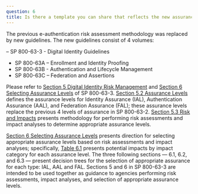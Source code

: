 ```yaml
---
question: 6
title: Is there a template you can share that reflects the new assurance levels, impact levels, etc. per 800-63-3?
---
```

The previous e-authentication risk assessment methodology was replaced by new guidelines. The new guidelines consist of 4 volumes:

 – SP 800-63-3 - Digital Identity Guidelines
 - SP 800-63A – Enrollment and Identity Proofing
 - SP 800-63B - Authentication and Lifecycle Management
 - SP 800-63C – Federation and Assertions

 Please refer to [Section 5 Digital Identity Risk Management](https://pages.nist.gov/800-63-3/sp800-63-3.html#sec5) and [Section 6 Selecting Assurance Levels](https://pages.nist.gov/800-63-3/sp800-63-3.html#CYOA) of SP 800-63-3. [Section 5.2 Assurance Levels](https://pages.nist.gov/800-63-3/sp800-63-3.html#5-2) defines the assurance levels for Identity Assurance (IAL), Authentication Assurance (AAL), and Federation Assurance (FAL); these assurance levels replace the previous 4 levels of assurance in SP 800-63-2. [Section 5.3 Risk and Impacts](https://pages.nist.gov/800-63-3/sp800-63-3.html#section5-3) presents methodology for performing risk assessments and impact analyses to determine appropriate assurance levels.

 [Section 6 Selecting Assurance Levels](https://pages.nist.gov/800-63-3/sp800-63-3.html#CYOA) presents direction for selecting appropriate assurance levels based on risk assessments and impact analyses; specifically, [Table 6.1](https://pages.nist.gov/800-63-3/sp800-63-3.html#63Sec6-Table6-1) presents potential impacts by impact category for each assurance level. The three following sections — 6.1, 6.2, and 6.3 — present decision trees for the selection of appropriate assurance for each type: IAL, AAL and FAL. Sections 5 and 6 in SP 800-63-3 are intended to be used together as guidance to agencies performing risk assessments, impact analyses, and selection of appropriate assurance levels.